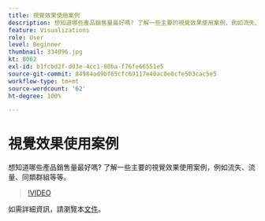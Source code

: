 ```yaml
---
title: 視覺效果使用案例
description: 想知道哪些產品銷售量最好嗎? 了解一些主要的視覺效果使用案例，例如流失、流量、同類群組等等。
feature: Visualizations
role: User
level: Beginner
thumbnail: 334096.jpg
kt: 8062
exl-id: b1fcbd2f-d03e-4cc1-80ba-f76fe66551e5
source-git-commit: 84984ad9bf65cfc69117e40ac0e0cfe503cac5e5
workflow-type: tm+mt
source-wordcount: '62'
ht-degree: 100%

---
```


# 視覺效果使用案例

想知道哪些產品銷售量最好嗎? 了解一些主要的視覺效果使用案例，例如流失、流量、同類群組等等。

>[!VIDEO](https://video.tv.adobe.com/v/334096/?quality=12&learn=on)

如需詳細資訊，請瀏覽本[文件](https://experienceleague.adobe.com/docs/data-workbench/using/dashboard/visualizations/visualization-types/c-visualization-types.html?lang=zh-Hant)。
